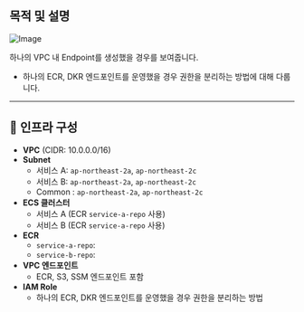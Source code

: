 ## 목적 및 설명

![Image](https://github.com/user-attachments/assets/7a1e0367-739b-4078-af81-dc299ea31658)


하나의 VPC 내 Endpoint를 생성했을 경우를 보여줍니다.
- 하나의 ECR, DKR 엔드포인트를 운영했을 경우 권한을 분리하는 방법에 대해 다룹니다.
---

## 🔧 인프라 구성
- **VPC** (CIDR: 10.0.0.0/16)
- **Subnet**
  - 서비스 A: `ap-northeast-2a`, `ap-northeast-2c`
  - 서비스 B: `ap-northeast-2a`, `ap-northeast-2c`
  - Common : `ap-northeast-2a`, `ap-northeast-2c`
- **ECS 클러스터**
  - 서비스 A (ECR `service-a-repo` 사용)
  - 서비스 B (ECR `service-a-repo` 사용)
- **ECR**
  - `service-a-repo`: 
  - `service-b-repo`: 
- **VPC 엔드포인트**
  - ECR, S3, SSM 엔드포인트 포함
- **IAM Role**
  - 하나의 ECR, DKR 엔드포인트를 운영했을 경우 권한을 분리하는 방법